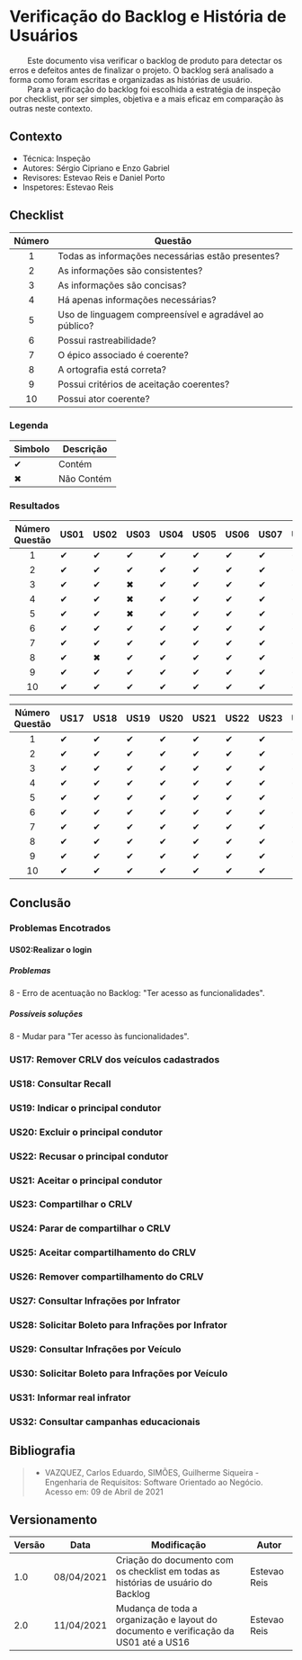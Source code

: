 # Verificação do Backlog e História de Usuários
&emsp; &emsp;Este documento visa verificar o backlog de produto para detectar os erros e defeitos antes de finalizar o projeto. O backlog será analisado a forma como foram escritas e organizadas as histórias de usuário.</br>
&emsp; &emsp;Para a verificação do backlog foi escolhida a estratégia de inspeção por checklist, por ser simples, objetiva e a mais eficaz em comparação às outras neste contexto.


## Contexto
 - Técnica: Inspeção
 - Autores: Sérgio Cipriano e Enzo Gabriel
 - Revisores: Estevao Reis e Daniel Porto
 - Inspetores: Estevao Reis
## Checklist

| Número | Questão |
|:--:|--|
| 1 | Todas as informações necessárias estão presentes? |
| 2 | As informações são consistentes? |
| 3 | As informações são concisas? |
| 4 | Há apenas informações necessárias? | 
| 5 | Uso de linguagem compreensível e agradável ao público? |
| 6 | Possui rastreabilidade? | 
| 7 | O épico associado é coerente? |
| 8 | A ortografia está correta? |
| 9 | Possui critérios de aceitação coerentes? |
| 10 | Possui ator coerente? |

### Legenda
|Simbolo|Descrição|
|-------|---------|
|✔     | Contém   |
|✖     |Não Contém|
### Resultados

| Número Questão |US01|US02|US03|US04|US05|US06|US07|US08|US09|US10|US11|US12|US13|US14|US15|US16|
|:--------------:|----|----|----|----|----|----|----|----|----|----|----|----|----|----|----|----|
| 1              |✔   |✔  |✔   |✔   |✔  |✔   |✔   |✔  |✔   |✔   |✔  |✔   |✔   |✔  |✔   |✔  |
| 2              |✔   |✔  |✔   |✔   |✔  |✔   |✔   |✔  |✔   |✔   |✔  |✔   |✔   |✔  |✔   |✔  |
| 3              |✔   |✔  |✖   |✔   |✔  |✔   |✔   |✔  |✔   |✔   |✔  |✔   |✔   |✔  |✔   |✔  |
| 4              |✔   |✔  |✖   |✔   |✔  |✔   |✔   |✔  |✔   |✔   |✔  |✔   |✔   |✔  |✔   |✔  | 
| 5              |✔   |✔  |✖   |✔   |✔  |✔   |✔   |✔  |✔   |✔   |✔  |✔   |✔   |✔  |✔   |✔  |
| 6              |✔   |✔  |✔   |✔   |✔  |✔   |✔   |✔  |✔   |✔   |✔  |✔   |✔   |✔  |✔   |✔  |
| 7              |✔   |✔  |✔   |✔   |✔  |✔   |✔   |✔  |✔   |✔   |✔  |✔   |✔   |✔  |✔   |✔  |
| 8              |✔   |✖  |✔   |✔   |✔  |✔   |✔   |✔  |✔   |✔   |✔  |✔   |✔   |✔  |✔   |✔  |
| 9              |✔   |✔  |✔   |✔   |✔  |✔   |✔   |✔  |✔   |✔   |✔  |✔   |✔   |✔  |✔   |✔  |
| 10             |✔   |✔  |✔   |✔   |✔  |✔   |✔   |✔  |✔   |✔   |✔  |✔   |✔   |✔  |✔   |✔  |

| Número Questão |US17|US18|US19|US20|US21|US22|US23|US24|US25|US26|US27|US28|US29|US30|US31|US32|
|:--------------:|----|----|----|----|----|----|----|----|----|----|----|----|----|----|----|----|
| 1              |✔   |✔  |✔   |✔   |✔  |✔   |✔   |✔  |✔   |✔   |✔  |✔   |✔   |✔  |✔   |✔  |
| 2              |✔   |✔  |✔   |✔   |✔  |✔   |✔   |✔  |✔   |✔   |✔  |✔   |✔   |✔  |✔   |✔  |
| 3              |✔   |✔  |✔   |✔   |✔  |✔   |✔   |✔  |✔   |✔   |✔  |✔   |✔   |✔  |✔   |✔  |
| 4              |✔   |✔  |✔   |✔   |✔  |✔   |✔   |✔  |✔   |✔   |✔  |✔   |✔   |✔  |✔   |✔  | 
| 5              |✔   |✔  |✔   |✔   |✔  |✔   |✔   |✔  |✔   |✔   |✔  |✔   |✔   |✔  |✔   |✔  |
| 6              |✔   |✔  |✔   |✔   |✔  |✔   |✔   |✔  |✔   |✔   |✔  |✔   |✔   |✔  |✔   |✔  |
| 7              |✔   |✔  |✔   |✔   |✔  |✔   |✔   |✔  |✔   |✔   |✔  |✔   |✔   |✔  |✔   |✔  |
| 8              |✔   |✔  |✔   |✔   |✔  |✔   |✔   |✔  |✔   |✔   |✔  |✔   |✔   |✔  |✔   |✔  |
| 9              |✔   |✔  |✔   |✔   |✔  |✔   |✔   |✔  |✔   |✔   |✔  |✔   |✔   |✔  |✔   |✔  |
| 10             |✔   |✔  |✔   |✔   |✔  |✔   |✔   |✔  |✔   |✔   |✔  |✔   |✔   |✔  |✔   |✔  |

## Conclusão
### Problemas Encotrados
#### US02:Realizar o login
##### Problemas 

8 - Erro de acentuação no Backlog: "Ter acesso as funcionalidades".
##### Possíveis soluções
 
8 - Mudar para "Ter acesso às funcionalidades".

### US17: Remover CRLV dos veículos cadastrados
### US18: Consultar Recall

### US19: Indicar o principal condutor

### US20: Excluir o principal condutor

### US22: Recusar o principal condutor
### US21: Aceitar o principal condutor

### US23: Compartilhar o CRLV

### US24: Parar de compartilhar o CRLV

### US25: Aceitar compartilhamento do CRLV
### US26: Remover compartilhamento do CRLV

### US27: Consultar Infrações por Infrator

### US28: Solicitar Boleto para Infrações por Infrator

### US29: Consultar Infrações por Veículo

### US30: Solicitar Boleto para Infrações por Veículo
### US31: Informar real infrator
### US32: Consultar campanhas educacionais
## Bibliografia

> - VAZQUEZ, Carlos Eduardo, SIMÕES, Guilherme Siqueira - Engenharia de Requisitos: Software Orientado ao Negócio. Acesso em: 09 de Abril de 2021

## Versionamento
| Versão | Data | Modificação | Autor |
|--|--|--|--|
| 1.0 | 08/04/2021 | Criação do documento com os checklist em todas as histórias de usuário do Backlog | Estevao Reis |
| 2.0 | 11/04/2021 | Mudança de toda a organização e layout do documento e verificação da US01 até a US16| Estevao Reis|
